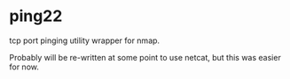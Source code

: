 # ping22
tcp port pinging utility wrapper for nmap.

Probably will be re-written at some point to use netcat, but this was easier for now.
